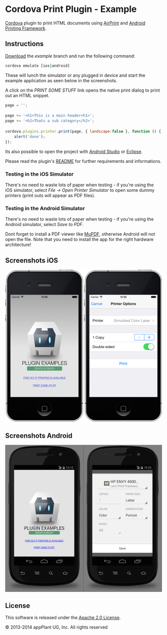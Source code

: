 
Cordova Print Plugin - Example
==============================

[Cordova][cordova] plugin to print HTML documents using [AirPrint][AirPrint] and [Android Printing Framework][APF].

## Instructions
[Download][zip] the _example_ branch and run the following command:

```bash
cordova emulate [ios|android]
```

These will lunch the simulator or any plugged in device and start the example application as seen below in the screenshots. 

A click on the _PRINT SOME STUFF_ link opens the native print dialog to print out an HTML snippet.

```javascript
page = '';

page += '<h1>This is a main header<h1>';
page += '<h2>Thats a sub category</h2>';

cordova.plugins.printer.print(page, { landscape:false }, function () {
    alert('done');
});
```

Its also possible to open the project with [Android Studio][studio] or [Eclipse][eclipse].

Please read the plugin's [README][readme] for further requirements and informations.


### Testing in the iOS Simulator
There's no need to waste lots of paper when testing - if you're using the iOS simulator, select _File -> Open Printer Simulator_ to open some dummy printers (print outs will appear as PDF files).


### Testing in the Android Simulator
There's no need to waste lots of paper when testing - if you're using the Android simulator, select _Save to PDF_.

Dont forget to install a PDF viewer like [MuPDF][mupdf], otherwise Android will not open the file. Note that you need to install the app for the right hardware architecture!


## Screenshots iOS
![ios][ios_screens]


## Screenshots Android
![android][android_screens]


## License

This software is released under the [Apache 2.0 License][apache2_license].

© 2013-2014 appPlant UG, Inc. All rights reserved


[cordova]: https://cordova.apache.org
[APF]: http://www.techotopia.com/index.php/Printing_with_the_Android_Printing_Framework
[AirPrint]: http://support.apple.com/kb/ht4356
[android_screens]: images/android.tiff
[ios_screens]: images/ios.tiff
[readme]: https://github.com/katzer/cordova-plugin-printer/blob/master/README.md
[zip]: https://github.com/katzer/cordova-plugin-printer/archive/master.zip
[studio]: https://developer.android.com/sdk/installing/studio.html
[eclipse]: https://developer.android.com/sdk/index.html
[mupdf]: http://www.mupdf.com
[apache2_license]: http://opensource.org/licenses/Apache-2.0
